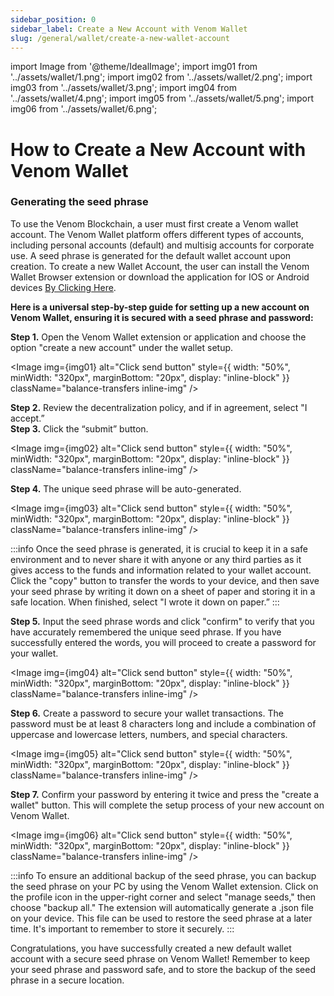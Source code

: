 ```yaml
---
sidebar_position: 0
sidebar_label: Create a New Account with Venom Wallet
slug: /general/wallet/create-a-new-wallet-account
---
```


import Image from '@theme/IdealImage';
import img01 from '../assets/wallet/1.png';
import img02 from '../assets/wallet/2.png';
import img03 from '../assets/wallet/3.png';
import img04 from '../assets/wallet/4.png';
import img05 from '../assets/wallet/5.png';
import img06 from '../assets/wallet/6.png';

# How to Create a New Account with Venom Wallet
### Generating the seed phrase 

To use the Venom Blockchain, a user must first create a Venom wallet account. The Venom Wallet platform offers different types of accounts, including personal accounts (default) and multisig accounts for corporate use. A seed phrase is generated for the default wallet account upon creation. To create a new Wallet Account, the user can install the Venom Wallet Browser extension or download the application for IOS or Android devices [By Clicking Here](https://venom.foundation/wallet).

**Here is a universal step-by-step guide for setting up a new account on Venom Wallet, ensuring it is secured with a seed phrase and password:**

 **Step 1.** Open the Venom Wallet extension or application and choose the option "create a new account" under the wallet setup.  


<Image img={img01} alt="Click send button"
    style={{ width: "50%", minWidth: "320px", marginBottom: "20px", display: "inline-block" }}
    className="balance-transfers inline-img"
/>


 **Step 2.** Review the decentralization policy, and if in agreement, select "I accept.”  
 **Step 3.** Click the “submit” button.


<Image img={img02} alt="Click send button"
    style={{ width: "50%", minWidth: "320px", marginBottom: "20px", display: "inline-block" }}
    className="balance-transfers inline-img"
/>


 **Step 4.** The unique seed phrase will be auto-generated.  
  
<Image img={img03} alt="Click send button"
    style={{ width: "50%", minWidth: "320px", marginBottom: "20px", display: "inline-block" }}
    className="balance-transfers inline-img"
/>


:::info
Once the seed phrase is generated, it is crucial to keep it in a safe environment and to never share it with anyone or any third parties as it gives access to the funds and information related to your wallet account. Click the "copy" button to transfer the words to your device, and then save your seed phrase by writing it down on a sheet of paper and storing it in a safe location. When finished, select "I wrote it down on paper.”
:::


**Step 5.** Input the seed phrase words and click "confirm" to verify that you have accurately remembered the unique seed phrase. If you have successfully entered the words, you will proceed to create a password for your wallet.  


<Image img={img04} alt="Click send button"
    style={{ width: "50%", minWidth: "320px", marginBottom: "20px", display: "inline-block" }}
    className="balance-transfers inline-img"
/>


**Step 6.** Create a password to secure your wallet transactions. The password must be at least 8 characters long and include a combination of uppercase and lowercase letters, numbers, and special characters.  


<Image img={img05} alt="Click send button"
    style={{ width: "50%", minWidth: "320px", marginBottom: "20px", display: "inline-block" }}
    className="balance-transfers inline-img"
/>


**Step 7.** Confirm your password by entering it twice and press the "create a wallet" button. This will complete the setup process of your new account on Venom Wallet.  


<Image img={img06} alt="Click send button"
    style={{ width: "50%", minWidth: "320px", marginBottom: "20px", display: "inline-block" }}
    className="balance-transfers inline-img"
/>


:::info
To ensure an additional backup of the seed phrase, you can backup the seed phrase on your PC by using the Venom Wallet extension. Click on the profile icon in the upper-right corner and select "manage seeds," then choose "backup all." The extension will automatically generate a .json file on your device. This file can be used to restore the seed phrase at a later time. It's important to remember to store it securely.
:::

Congratulations, you have successfully created a new default wallet account with a secure seed phrase on Venom Wallet! Remember to keep your seed phrase and password safe, and to store the backup of the seed phrase in a secure location.
